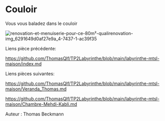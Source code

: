 # Couloir

Vous vous baladez dans le couloir

![renovation-et-menuiserie-pour-ce-80m²-qualirenovation-img_6291649d0af27e9a_4-7437-1-ac39f35](https://user-images.githubusercontent.com/105215900/197831839-7f8eaa4b-a9ce-4743-b0c3-d0c921021a1c.png)

Liens pièce précédente:

https://github.com/ThomasQlf/TP2Labyrinthe/blob/main/labyrinthe-mtsl-maison/index.md

Liens pièces suivantes:

https://github.com/ThomasQlf/TP2Labyrinthe/blob/main/labyrinthe-mtsl-maison/Veranda_Thomas.md

https://github.com/ThomasQlf/TP2Labyrinthe/blob/main/labyrinthe-mtsl-maison/Chambre-Mehdi-Kabli.md

Auteur : Thomas Beckmann
